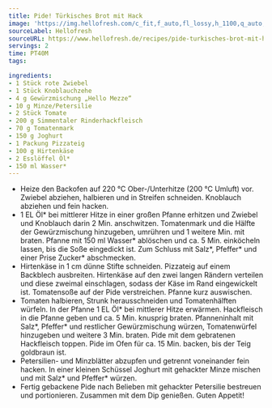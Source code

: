 ```yaml
---
title: Pide! Türkisches Brot mit Hack
image: 'https://img.hellofresh.com/c_fit,f_auto,fl_lossy,h_1100,q_auto,w_2600/hellofresh_s3/image/pide-turkisches-brot-mit-hack-21da689c.jpg'
sourceLabel: Hellofresh
sourceURL: https://www.hellofresh.de/recipes/pide-turkisches-brot-mit-hack-62305f9762ce36047e31846b
servings: 2
time: PT40M
tags:

ingredients:
- 1 Stück rote Zwiebel
- 1 Stück Knoblauchzehe
- 4 g Gewürzmischung „Hello Mezze“
- 10 g Minze/Petersilie
- 2 Stück Tomate
- 200 g Simmentaler Rinderhackfleisch
- 70 g Tomatenmark
- 150 g Joghurt
- 1 Packung Pizzateig
- 100 g Hirtenkäse
- 2 Esslöffel Öl*
- 150 ml Wasser*
---
```


- Heize den Backofen auf 220 °C Ober-/Unterhitze (200 °C Umluft) vor.  Zwiebel abziehen, halbieren und in Streifen schneiden.  Knoblauch abziehen und fein hacken.
- 1 EL Öl\* bei mittlerer Hitze in einer großen Pfanne erhitzen und Zwiebel und Knoblauch darin 2 Min. anschwitzen.  Tomatenmark und die Hälfte der Gewürzmischung hinzugeben, umrühren und 1 weitere Min. mit braten.  Pfanne mit 150 ml Wasser\* ablöschen und ca. 5 Min. einköcheln lassen, bis die Soße eingedickt ist. Zum Schluss mit Salz\*, Pfeffer\* und einer Prise Zucker\* abschmecken.
- Hirtenkäse in 1 cm dünne Stifte schneiden.  Pizzateig auf einem Backblech ausbreiten. Hirtenkäse auf den zwei langen Rändern verteilen und diese zweimal einschlagen, sodass der Käse im Rand eingewickelt ist. Tomatensoße auf der Pide verstreichen.  Pfanne kurz auswischen.
- Tomaten halbieren, Strunk herausschneiden und Tomatenhälften würfeln.  In der Pfanne 1 EL Öl\* bei mittlerer Hitze erwärmen. Hackfleisch in die Pfanne geben und ca. 5 Min. knusprig braten. Pfanneninhalt mit Salz\*, Pfeffer\* und restlicher Gewürzmischung würzen, Tomatenwürfel hinzugeben und weitere 3 Min. braten. Pide mit dem gebratenen Hackfleisch toppen.  Pide im Ofen für ca. 15 Min. backen, bis der Teig goldbraun ist.
- Petersilien- und Minzblätter abzupfen und getrennt voneinander fein hacken.  In einer kleinen Schüssel Joghurt mit gehackter Minze mischen und mit Salz\* und Pfeffer\* würzen.
- Fertig gebackene Pide nach Belieben mit gehackter Petersilie bestreuen und portionieren. Zusammen mit dem Dip genießen.  Guten Appetit!
